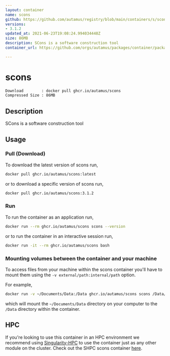 ```yaml
---
layout: container
name: scons
github: https://github.com/autamus/registry/blob/main/containers/s/scons/spack.yaml
versions:
- 3.1.2
updated_at: 2021-06-23T19:08:24.994034448Z
size: 86MB
description: SCons is a software construction tool
container_url: https://github.com/orgs/autamus/packages/container/package/scons

---
```

# scons
```bash 
Download        : docker pull ghcr.io/autamus/scons
Compressed Size : 86MB
```

## Description
SCons is a software construction tool

## Usage
### Pull (Download)
To download the latest version of scons run,

```bash
docker pull ghcr.io/autamus/scons:latest
```

or to download a specific version of scons run,

```bash
docker pull ghcr.io/autamus/scons:3.1.2
```
### Run
To run the container as an application run,
```bash
docker run --rm ghcr.io/autamus/scons scons --version
```

or to run the container in an interactive session run,
```bash
docker run -it --rm ghcr.io/autamus/scons bash
```

### Mounting volumes between the container and your machine
To access files from your machine within the scons container you'll have to mount them using the `-v external/path:internal/path` option.

For example,
```bash
docker run -v ~/Documents/Data:/Data ghcr.io/autamus/scons scons /Data/myData.csv
```
which will mount the `~/Documents/Data` directory on your computer to the `/Data` directory within the container.

## HPC
If you're looking to use this container in an HPC environment we recommend using [Singularity-HPC](https://singularity-hpc.readthedocs.io) to use the container just as any other module on the cluster. Check out the SHPC scons container [here](https://singularityhub.github.io/singularity-hpc/r/ghcr.io-autamus-scons/).